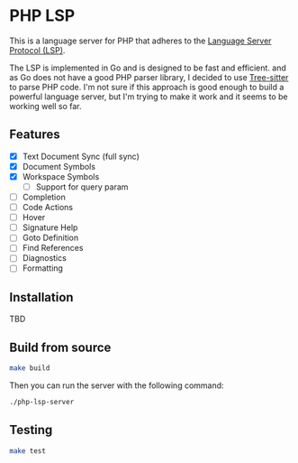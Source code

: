 # PHP LSP

This is a language server for PHP that adheres to the [Language Server Protocol (LSP)](https://microsoft.github.io/language-server-protocol/). 

The LSP is implemented in Go and is designed to be fast and efficient. and as Go does not have a good PHP parser library, I decided to use [Tree-sitter](https://tree-sitter.github.io/tree-sitter/) to parse PHP code. I'm not sure if this approach is good enough to build a powerful language server, but I'm trying to make it work and it seems to be working well so far.

## Features
- [x] Text Document Sync (full sync)
- [x] Document Symbols
- [x] Workspace Symbols
    - [ ] Support for query param
- [ ] Completion
- [ ] Code Actions
- [ ] Hover
- [ ] Signature Help
- [ ] Goto Definition
- [ ] Find References
- [ ] Diagnostics
- [ ] Formatting

## Installation
TBD

## Build from source


```bash
make build
```
Then you can run the server with the following command:

```bash
./php-lsp-server
```

## Testing
```bash
make test
```
